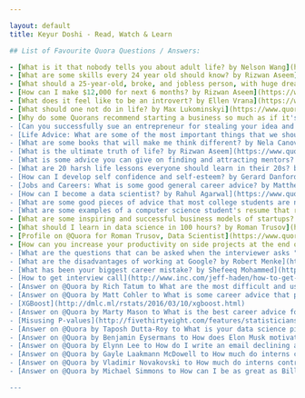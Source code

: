 ```yaml
---

layout: default
title: Keyur Doshi - Read, Watch & Learn

## List of Favourite Quora Questions / Answers:

- [What is it that nobody tells you about adult life? by Nelson Wang](https://www.quora.com/What-is-it-that-nobody-tells-you-about-adult-life/answer/Nelson-Wang-2?srid=z3JD&share=197d3ce1)
- [What are some skills every 24 year old should know? by Rizwan Aseem](https://www.quora.com/What-are-some-skills-every-24-year-old-should-know/answer/Rizwan-Aseem?srid=z3JD&share=e4ca744c)
- [What should a 25-year-old, broke, and jobless person, with huge dreams do? by Rizwan Aseem](https://www.quora.com/What-should-a-25-year-old-broke-and-jobless-person-with-huge-dreams-do/answer/Rizwan-Aseem?srid=z3JD&share=5879a140)
- [How can I make $12,000 for next 6 months? by Rizwan Aseem](https://www.quora.com/How-can-I-make-12-000-for-next-6-months/answer/Rizwan-Aseem?srid=z3JD&share=6c7592c6)
- [What does it feel like to be an introvert? by Ellen Vrana](https://www.quora.com/What-does-it-feel-like-to-be-an-introvert/answer/Ellen-Vrana?srid=z3JD&share=6d729a59)
- [What should one not do in life? by Max Lukominskyi](https://www.quora.com/What-should-one-not-do-in-life/answer/Max-Lukominskyi-1?srid=z3JD&share=190f12bc)
- [Why do some Quorans recommend starting a business so much as if it's nothing? by Rizwan Aseem](ttps://www.quora.com/Why-do-some-Quorans-recommend-starting-a-business-so-much-as-if-its-nothing/answer/Rizwan-Aseem?srid=z3JD&share=5a4034e5)
- [Can you successfully sue an entrepreneur for stealing your idea and nothing else? by Brett Fox](https://www.quora.com/Can-you-successfully-sue-an-entrepreneur-for-stealing-your-idea-and-nothing-else/answer/Brett-Fox-8?srid=z3JD&share=e8adb293)
- [Life Advice: What are some of the most important things that we should be informed about in life? by Rizwan Aseem](https://www.quora.com/Life-Advice-What-are-some-of-the-most-important-things-that-we-should-be-informed-about-in-life/answers/6934655?srid=z3JD&share=18acee71)
- [What are some books that will make me think different? by Nela Canovic](https://www.quora.com/What-are-some-books-that-will-make-me-think-different/answer/Nela-Canovic?srid=z3JD&share=7cb0be4a)
- [What is the ultimate truth of life? by Rizwan Aseem](https://www.quora.com/What-is-the-ultimate-truth-of-life/answer/Rizwan-Aseem?srid=z3JD&share=6910fad8)
- [What is some advice you can give on finding and attracting mentors? by Brett Fox](https://www.quora.com/What-is-some-advice-you-can-give-on-finding-and-attracting-mentors/answer/Brett-Fox-8?srid=z3JD&share=ae7fabd2)
- [What are 20 harsh life lessons everyone should learn in their 20s? by Alden Tan](https://www.quora.com/What-are-20-harsh-life-lessons-everyone-should-learn-in-their-20s/answer/Alden-Tan-1?srid=z3JD&share=27f7789e)
- [How can I develop self confidence and self-esteem? by Gerard Danford](https://www.quora.com/How-can-I-develop-self-confidence-and-self-esteem/answer/Gerard-Danford?srid=z3JD&share=d4b0baa8)
- [Jobs and Careers: What is some good general career advice? by Matthew Wyndowe](https://www.quora.com/Jobs-and-Careers-What-is-some-good-general-career-advice/answer/Matthew-Wyndowe?srid=z3JD&share=4d591736)
- [How can I become a data scientist? by Rahul Agarwal](https://www.quora.com/How-can-I-become-a-data-scientist-1/answer/Rahul-Agarwal-10?srid=z3JD&share=882a859d)
- [What are some good pieces of advice that most college students are not ever likely to hear? by Lauren Holliday](https://www.quora.com/What-are-some-good-pieces-of-advice-that-most-college-students-are-not-ever-likely-to-hear/answer/Lauren-Holliday?srid=z3JD&share=5c5945a6)
- [What are some examples of a computer science student's resume that received an internship at Goog… by Austin C Wells](https://www.quora.com/What-are-some-examples-of-a-computer-science-students-resume-that-received-an-internship-at-Google/answer/Austin-C-Wells?srid=z3JD&share=bb0a0093)
- [What are some inspiring and successful business models of startups? by Emma Jones](https://www.quora.com/What-are-some-inspiring-and-successful-business-models-of-startups/answer/Emma-Jones-123?srid=z3JD&share=2d6280ba)
- [What should I learn in data science in 100 hours? by Roman Trusov](https://www.quora.com/What-should-I-learn-in-data-science-in-100-hours/answer/Roman-Trusov?srid=z3JD&share=090526c5)
- [Profile on @Quora for Roman Trusov, Data Scientist](https://www.quora.com/profile/Roman-Trusov?srid=z3JD&share=fc7bbbe9)
- [How can you increase your productivity on side projects at the end of the day when you're tired from… by Nelson Wang](https://www.quora.com/How-can-you-increase-your-productivity-on-side-projects-at-the-end-of-the-day-when-youre-tired-from-work-college/answer/Nelson-Wang-2?srid=z3JD&share=79766412)
- [What are the questions that can be asked when the interviewer asks "Any questions?" by Nelson Wang](https://www.quora.com/What-are-the-questions-that-can-be-asked-when-the-interviewer-asks-Any-questions/answer/Nelson-Wang-2?srid=z3JD&share=4e72d603)
- [What are the disadvantages of working at Google? by Robert Menke](https://www.quora.com/What-are-the-disadvantages-of-working-at-Google/answer/Robert-Menke-4?srid=z3JD&share=8cbb773c)
- [What has been your biggest career mistake? by Shefeeq Mohammed](https://www.quora.com/What-has-been-your-biggest-career-mistake/answer/Shefeeq-Mohammed?srid=z3JD&share=4d46993e)
- [How to get interview call](http://www.inc.com/jeff-haden/how-to-get-the-interview-and-get-hired-by-sending-a-cold-email-6-steps.html)
- [Answer on @Quora by Rich Tatum to What are the most difficult and useful things people have to learn in their 20s?](https://www.quora.com/What-are-the-most-difficult-and-useful-things-people-have-to-learn-in-their-20s/answer/Rich-Tatum?srid=z3JD&share=ac15bf41)
- [Answer on @Quora by Matt Cohler to What is some career advice that people usually learn too late in life?](https://www.quora.com/What-is-some-career-advice-that-people-usually-learn-too-late-in-life/answer/Matt-Cohler?srid=z3JD&share=3234c9bf)
- [XGBoost](http://dmlc.ml/rstats/2016/03/10/xgboost.html)
- [Answer on @Quora by Marty Mason to What is the best career advice for a software developer to earn a higher salary?](https://www.quora.com/What-is-the-best-career-advice-for-a-software-developer-to-earn-a-higher-salary/answer/Marty-Mason?srid=z3JD&share=1d965060)
- [Misusing P-values](http://fivethirtyeight.com/features/statisticians-found-one-thing-they-can-agree-on-its-time-to-stop-misusing-p-values/)
- [Answer on @Quora by Taposh Dutta-Roy to What is your data science pipeline/workflow?](https://www.quora.com/What-is-your-data-science-pipeline-workflow/answer/Taposh-Dutta-Roy?srid=z3JD&share=e444ee1d)
- [Answer on @Quora by Benjamin Eysermans to How does Elon Musk motivate his employees?](https://www.quora.com/How-does-Elon-Musk-motivate-his-employees/answer/Benjamin-Eysermans?srid=z3JD&share=e3c3c0c7)
- [Answer on @Quora by Elynn Lee to How do I write an email declining an internship offer?](https://www.quora.com/How-do-I-write-an-email-declining-an-internship-offer/answer/Elynn-Lee?srid=z3JD&share=84d479f7)
- [Answer on @Quora by Gayle Laakmann McDowell to How much do interns contribute to the growth of a company?](https://www.quora.com/How-much-do-interns-contribute-to-the-growth-of-a-company/answer/Gayle-Laakmann-McDowell?srid=z3JD&share=97ab01c2)
- [Answer on @Quora by Vladimir Novakovski to How much do interns contribute to the growth of a company?](https://www.quora.com/How-much-do-interns-contribute-to-the-growth-of-a-company/answer/Vladimir-Novakovski?srid=z3JD&share=1a99fa1d)
- [Answer on @Quora by Michael Simmons to How can I be as great as Bill Gates, Steve Jobs, Elon Musk or Sir Richard Br…](https://www.quora.com/How-can-I-be-as-great-as-Bill-Gates-Steve-Jobs-Elon-Musk-or-Sir-Richard-Branson/answer/Michael-Simmons-2?srid=z3JD&share=734ef3f0)

---
```

